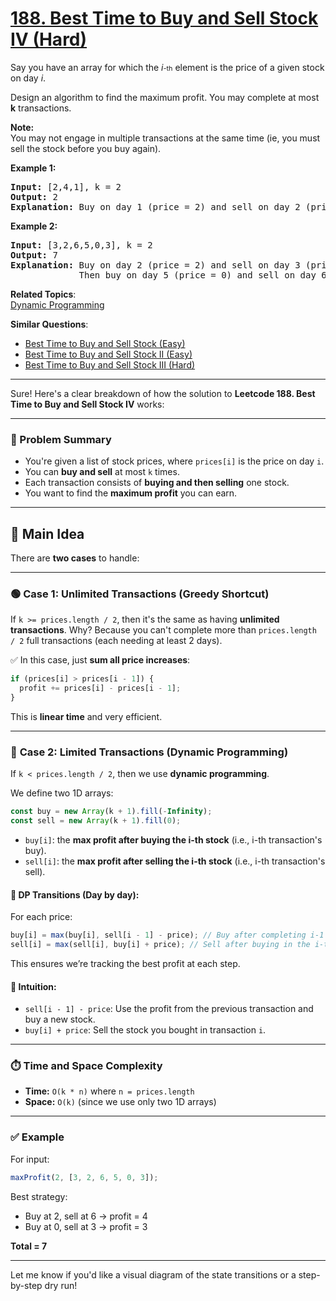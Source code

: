 # [188. Best Time to Buy and Sell Stock IV (Hard)](https://leetcode.com/problems/best-time-to-buy-and-sell-stock-iv/)

<p>Say you have an array for which the <i>i<span style="font-size: 10.8333px;">-</span></i><span style="font-size: 10.8333px;">th</span>&nbsp;element is the price of a given stock on day <i>i</i>.</p>

<p>Design an algorithm to find the maximum profit. You may complete at most <b>k</b> transactions.</p>

<p><b>Note:</b><br>
You may not engage in multiple transactions at the same time (ie, you must sell the stock before you buy again).</p>

<p><strong>Example 1:</strong></p>

<pre><strong>Input:</strong> [2,4,1], k = 2
<strong>Output:</strong> 2
<strong>Explanation:</strong> Buy on day 1 (price = 2) and sell on day 2 (price = 4), profit = 4-2 = 2.
</pre>

<p><strong>Example 2:</strong></p>

<pre><strong>Input:</strong> [3,2,6,5,0,3], k = 2
<strong>Output:</strong> 7
<strong>Explanation:</strong> Buy on day 2 (price = 2) and sell on day 3 (price = 6), profit = 6-2 = 4.
&nbsp;            Then buy on day 5 (price = 0) and sell on day 6 (price = 3), profit = 3-0 = 3.
</pre>

**Related Topics**:  
[Dynamic Programming](https://leetcode.com/tag/dynamic-programming/)

**Similar Questions**:

- [Best Time to Buy and Sell Stock (Easy)](https://leetcode.com/problems/best-time-to-buy-and-sell-stock/)
- [Best Time to Buy and Sell Stock II (Easy)](https://leetcode.com/problems/best-time-to-buy-and-sell-stock-ii/)
- [Best Time to Buy and Sell Stock III (Hard)](https://leetcode.com/problems/best-time-to-buy-and-sell-stock-iii/)

---

Sure! Here's a clear breakdown of how the solution to **Leetcode 188. Best Time to Buy and Sell Stock IV** works:

---

### 🧠 Problem Summary

- You're given a list of stock prices, where `prices[i]` is the price on day `i`.
- You can **buy and sell** at most `k` times.
- Each transaction consists of **buying and then selling** one stock.
- You want to find the **maximum profit** you can earn.

---

## 🧮 Main Idea

There are **two cases** to handle:

---

### 🟢 **Case 1: Unlimited Transactions (Greedy Shortcut)**

If `k >= prices.length / 2`, then it's the same as having **unlimited transactions**.
Why? Because you can't complete more than `prices.length / 2` full transactions (each needing at least 2 days).

✅ In this case, just **sum all price increases**:

```js
if (prices[i] > prices[i - 1]) {
  profit += prices[i] - prices[i - 1];
}
```

This is **linear time** and very efficient.

---

### 🔵 **Case 2: Limited Transactions (Dynamic Programming)**

If `k < prices.length / 2`, then we use **dynamic programming**.

We define two 1D arrays:

```js
const buy = new Array(k + 1).fill(-Infinity);
const sell = new Array(k + 1).fill(0);
```

- `buy[i]`: the **max profit after buying the i-th stock** (i.e., i-th transaction's buy).
- `sell[i]`: the **max profit after selling the i-th stock** (i.e., i-th transaction's sell).

#### 🚀 DP Transitions (Day by day):

For each price:

```js
buy[i] = max(buy[i], sell[i - 1] - price); // Buy after completing i-1 transactions
sell[i] = max(sell[i], buy[i] + price); // Sell after buying in the i-th transaction
```

This ensures we’re tracking the best profit at each step.

#### 🧠 Intuition:

- `sell[i - 1] - price`: Use the profit from the previous transaction and buy a new stock.
- `buy[i] + price`: Sell the stock you bought in transaction `i`.

---

### ⏱️ Time and Space Complexity

- **Time:** `O(k * n)` where `n = prices.length`
- **Space:** `O(k)` (since we use only two 1D arrays)

---

### ✅ Example

For input:

```js
maxProfit(2, [3, 2, 6, 5, 0, 3]);
```

Best strategy:

- Buy at 2, sell at 6 → profit = 4
- Buy at 0, sell at 3 → profit = 3

**Total = 7**

---

Let me know if you'd like a visual diagram of the state transitions or a step-by-step dry run!
